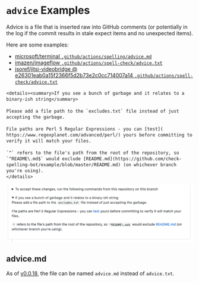 # `advice` Examples

Advice is a file that is inserted raw into GitHub comments (or potentially in the log if the commit results in stale expect items and no unexpected items).

Here are some examples:

- [microsoft/terminal `.github/actions/spelling/advice.md`](https://github.com/microsoft/terminal/blob/main/.github/actions/spelling/advice.md)
- [imazen/imageflow `.github/actions/spell-check/advice.txt`](https://github.com/imazen/imageflow/blob/main/.github/actions/spell-check/advice.txt)
- [jsoref/jitsi-videobridge @ e26301eab0a15f2366f5d2b73e2c0cc714007a14 `.github/actions/spell-check/advice.txt`](https://github.com/jsoref/jitsi-videobridge/blob/e26301eab0a15f2366f5d2b73e2c0cc714007a14/.github/actions/spell-check/advice.txt)

```
<details><summary>If you see a bunch of garbage and it relates to a binary-ish string</summary>

Please add a file path to the `excludes.txt` file instead of just accepting the garbage.

File paths are Perl 5 Regular Expressions - you can [test](
https://www.regexplanet.com/advanced/perl/) yours before committing to verify it will match your files.

`^` refers to the file's path from the root of the repository, so `^README\.md$` would exclude [README.md](https://github.com/check-spelling-bot/example/blob/master/README.md) (on whichever branch you're using).
</details>
```

![Advice about garbage](https://raw.githubusercontent.com/check-spelling/images/main/sample-advice.png)

## advice.md

As of [v0.0.18](https://github.com/check-spelling/check-spelling/releases/tag/v0.0.18), the file can be named `advice.md` instead of `advice.txt`.
